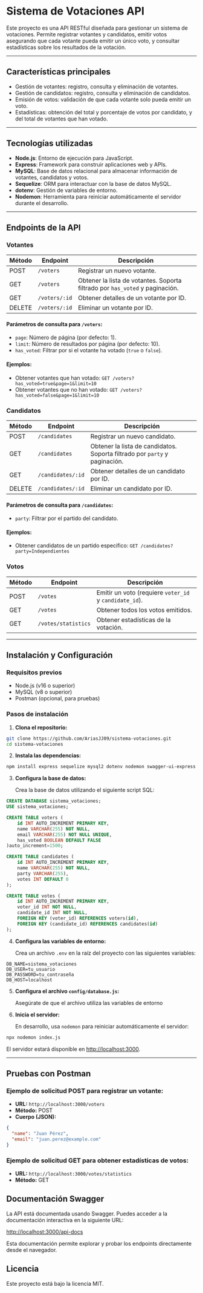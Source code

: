 # Sistema de Votaciones API  

Este proyecto es una API RESTful diseñada para gestionar un sistema de votaciones. Permite registrar votantes y candidatos, emitir votos asegurando que cada votante pueda emitir un único voto, y consultar estadísticas sobre los resultados de la votación.  

---

## **Características principales**  

- Gestión de votantes: registro, consulta y eliminación de votantes.  
- Gestión de candidatos: registro, consulta y eliminación de candidatos.  
- Emisión de votos: validación de que cada votante solo pueda emitir un voto.  
- Estadísticas: obtención del total y porcentaje de votos por candidato, y del total de votantes que han votado.  

---

## **Tecnologías utilizadas**  

- **Node.js**: Entorno de ejecución para JavaScript.  
- **Express**: Framework para construir aplicaciones web y APIs.  
- **MySQL**: Base de datos relacional para almacenar información de votantes, candidatos y votos.  
- **Sequelize**: ORM para interactuar con la base de datos MySQL.  
- **dotenv**: Gestión de variables de entorno.  
- **Nodemon**: Herramienta para reiniciar automáticamente el servidor durante el desarrollo.  

---
## Endpoints de la API

### Votantes
| Método | Endpoint       | Descripción                           |
|--------|----------------|---------------------------------------|
| POST   | `/voters`      | Registrar un nuevo votante.           |
| GET    | `/voters`      | Obtener la lista de votantes. Soporta filtrado por `has_voted` y paginación. |
| GET    | `/voters/:id`  | Obtener detalles de un votante por ID.|
| DELETE | `/voters/:id`  | Eliminar un votante por ID.           |

#### Parámetros de consulta para `/voters`:
- `page`: Número de página (por defecto: 1).
- `limit`: Número de resultados por página (por defecto: 10).
- `has_voted`: Filtrar por si el votante ha votado (`true` o `false`).

#### Ejemplos:
- Obtener votantes que han votado: `GET /voters?has_voted=true&page=1&limit=10`
- Obtener votantes que no han votado: `GET /voters?has_voted=false&page=1&limit=10`

### Candidatos
| Método | Endpoint         | Descripción                             |
|--------|------------------|-----------------------------------------|
| POST   | `/candidates`    | Registrar un nuevo candidato.           |
| GET    | `/candidates`    | Obtener la lista de candidatos. Soporta filtrado por `party` y paginación. |
| GET    | `/candidates/:id`| Obtener detalles de un candidato por ID.|
| DELETE | `/candidates/:id`| Eliminar un candidato por ID.           |

#### Parámetros de consulta para `/candidates`:
- `party`: Filtrar por el partido del candidato.

#### Ejemplos:
- Obtener candidatos de un partido específico: `GET /candidates?party=Independientes`

### Votos
| Método | Endpoint          | Descripción                                   |
|--------|-------------------|-----------------------------------------------|
| POST   | `/votes`          | Emitir un voto (requiere `voter_id` y `candidate_id`). |
| GET    | `/votes`          | Obtener todos los votos emitidos.            |
| GET    | `/votes/statistics`| Obtener estadísticas de la votación.         |

---

## Instalación y Configuración

### Requisitos previos
- Node.js (v16 o superior)
- MySQL (v8 o superior)
- Postman (opcional, para pruebas)

### Pasos de instalación

1. **Clona el repositorio:**

```bash
git clone https://github.com/AriasJJ09/sistema-votaciones.git
cd sistema-votaciones
```

2. **Instala las dependencias:**

```bash
npm install express sequelize mysql2 dotenv nodemon swagger-ui-express
```

3. **Configura la base de datos:**
   
   Crea la base de datos utilizando el siguiente script SQL:

```sql
CREATE DATABASE sistema_votaciones;
USE sistema_votaciones;

CREATE TABLE voters (
    id INT AUTO_INCREMENT PRIMARY KEY,
    name VARCHAR(255) NOT NULL,
    email VARCHAR(255) NOT NULL UNIQUE,
    has_voted BOOLEAN DEFAULT FALSE
)auto_increment=1500;

CREATE TABLE candidates (
    id INT AUTO_INCREMENT PRIMARY KEY,
    name VARCHAR(255) NOT NULL,
    party VARCHAR(255),
    votes INT DEFAULT 0
);

CREATE TABLE votes (
    id INT AUTO_INCREMENT PRIMARY KEY,
    voter_id INT NOT NULL,
    candidate_id INT NOT NULL,
    FOREIGN KEY (voter_id) REFERENCES voters(id),
    FOREIGN KEY (candidate_id) REFERENCES candidates(id)
);
```

4. **Configura las variables de entorno:**

   Crea un archivo `.env` en la raíz del proyecto con las siguientes variables:

```plaintext
DB_NAME=sistema_votaciones
DB_USER=tu_usuario
DB_PASSWORD=tu_contraseña
DB_HOST=localhost
```

5. **Configura el archivo `config/database.js`:**

   Asegúrate de que el archivo utiliza las variables de entorno

6. **Inicia el servidor:**

   En desarrollo, usa `nodemon` para reiniciar automáticamente el servidor:

```bash
npx nodemon index.js
```

   El servidor estará disponible en [http://localhost:3000](http://localhost:3000).

---

## Pruebas con Postman

### Ejemplo de solicitud POST para registrar un votante:
- **URL:** `http://localhost:3000/voters`
- **Método:** POST
- **Cuerpo (JSON):**

```json
{
  "name": "Juan Pérez",
  "email": "juan.perez@example.com"
}
```

### Ejemplo de solicitud GET para obtener estadísticas de votos:
- **URL:** `http://localhost:3000/votes/statistics`
- **Método:** GET

## **Documentación Swagger**

La API está documentada usando Swagger. Puedes acceder a la documentación interactiva en la siguiente URL:

[http://localhost:3000/api-docs](http://localhost:3000/api-docs)

Esta documentación permite explorar y probar los endpoints directamente desde el navegador.


## Licencia
Este proyecto está bajo la licencia MIT.

